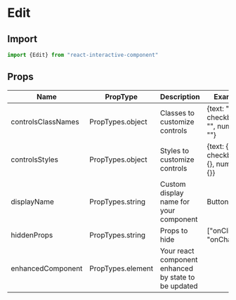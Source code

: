 # Edit

## Import

```javascript
import {Edit} from "react-interactive-component"
```

## Props

|Name|PropType|Description|Example
|---|---|---|---
|controlsClassNames|PropTypes.object|Classes to customize controls|{text: "", checkbox: "", number: ""}
|controlsStyles|PropTypes.object|Styles to customize controls|{text: {}, checkbox: {}, number: {}}
|displayName|PropTypes.string|Custom display name for your component|Button
|hiddenProps|PropTypes.string|Props to hide|["onClick", "onChange"]
|enhancedComponent|PropTypes.element|Your react component enhanced by state to be updated|
